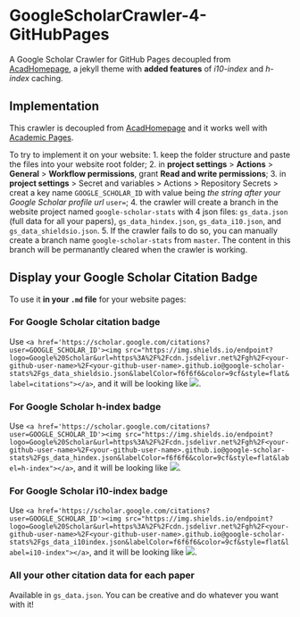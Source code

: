 # GoogleScholarCrawler-4-GitHubPages

A Google Scholar Crawler for GitHub Pages decoupled from [AcadHomepage](https://github.com/RayeRen/acad-homepage.github.io), a jekyll theme with **added features** of *i10-index* and *h-index* caching.

## Implementation

This crawler is decoupled from [AcadHomepage](https://github.com/RayeRen/acad-homepage.github.io) and it works well with [Academic Pages](https://github.com/academicpages/academicpages.github.io).

To try to implement it on your website:
    1. keep the folder structure and paste the files into your website root folder;
    2. in **project settings** > **Actions** > **General** > **Workflow permissions**, grant **Read and write permissions**;
    3. in **project settings** > Secret and variables > Actions > Repository Secrets > creat a key name ```GOOGLE_SCHOLAR_ID``` with value being *the string after your Google Scholar profile url* ```user=```;
    4. the crawler will create a branch in the website project named ```google-scholar-stats``` with 4 json files: ```gs_data.json``` (full data for all your papers), ```gs_data_hindex.json```, ```gs_data_i10.json```, and ```gs_data_shieldsio.json```. 
    5. If the crawler fails to do so, you can manually create a branch name ```google-scholar-stats``` from ```master```. The content in this branch will be permanantly cleared when the crawler is working.

## Display your Google Scholar Citation Badge

To use it **in your ```.md``` file** for your website pages:

### For **Google Scholar citation badge** 

Use ```<a href='https://scholar.google.com/citations?user=GOOGLE_SCHOLAR_ID'><img src="https://img.shields.io/endpoint?logo=Google%20Scholar&url=https%3A%2F%2Fcdn.jsdelivr.net%2Fgh%2F<your-github-user-name>%2F<your-github-user-name>.github.io@google-scholar-stats%2Fgs_data_shieldsio.json&labelColor=f6f6f6&color=9cf&style=flat&label=citations"></a>```, and it will be looking like <a href='https://scholar.google.com/citations?user=D2n8tswAAAAAJ'><img src="https://img.shields.io/endpoint?logo=Google%20Scholar&url=https%3A%2F%2Fcdn.jsdelivr.net%2Fgh%2Fjiaye-wu%2FGoogleScholarCrawler-4-GitHubPages@google-scholar-stats%2Fgs_data_shieldsio.json&labelColor=f6f6f6&color=9cf&style=flat&label=citations"></a>.

### For **Google Scholar h-index badge** 

Use ```<a href='https://scholar.google.com/citations?user=GOOGLE_SCHOLAR_ID'><img src="https://img.shields.io/endpoint?logo=Google%20Scholar&url=https%3A%2F%2Fcdn.jsdelivr.net%2Fgh%2F<your-github-user-name>%2F<your-github-user-name>.github.io@google-scholar-stats%2Fgs_data_hindex.json&labelColor=f6f6f6&color=9cf&style=flat&label=h-index"></a>```, and it will be looking like <a href='https://scholar.google.com/citations?user=D2n8tswAAAAAJ'><img src="https://img.shields.io/endpoint?logo=Google%20Scholar&url=https%3A%2F%2Fcdn.jsdelivr.net%2Fgh%2Fjiaye-wu%2FGoogleScholarCrawler-4-GitHubPages@google-scholar-stats%2Fgs_data_hindex.json&labelColor=f6f6f6&color=9cf&style=flat&label=h-index"></a>.

### For **Google Scholar i10-index badge** 

Use ```<a href='https://scholar.google.com/citations?user=GOOGLE_SCHOLAR_ID'><img src="https://img.shields.io/endpoint?logo=Google%20Scholar&url=https%3A%2F%2Fcdn.jsdelivr.net%2Fgh%2F<your-github-user-name>%2F<your-github-user-name>.github.io@google-scholar-stats%2Fgs_data_i10index.json&labelColor=f6f6f6&color=9cf&style=flat&label=i10-index"></a>```, and it will be looking like <a href='https://scholar.google.com/citations?user=D2n8tswAAAAAJ'><img src="https://img.shields.io/endpoint?logo=Google%20Scholar&url=https%3A%2F%2Fcdn.jsdelivr.net%2Fgh%2Fjiaye-wu%2FGoogleScholarCrawler-4-GitHubPages@google-scholar-stats%2Fgs_data_i10index.json&labelColor=f6f6f6&color=9cf&style=flat&label=i10-index"></a>.

### All your other citation data for each paper

Available in ```gs_data.json```. You can be creative and do whatever you want with it!